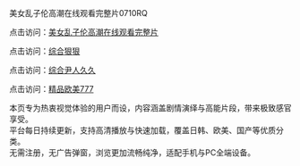美女乱子伦高潮在线观看完整片0710RQ

点击访问：<a href="https://heiliao2dmwwy.pages.dev/">美女乱子伦高潮在线观看完整片</a>

点击访问：<a href="https://heiliao2dmwwy.pages.dev/">综合狠狠</a>

点击访问：<a href="https://heiliao2dmwwy.pages.dev/">综合尹人久久</a>

点击访问：<a href="https://heiliao2dmwwy.pages.dev/">精品欧美777</a>

本页专为热衷视觉体验的用户而设，内容涵盖剧情演绎与高能片段，带来极致感官享受。  
平台每日持续更新，支持高清播放与快速加载，覆盖日韩、欧美、国产等优质分类。  
无需注册，无广告弹窗，浏览更加流畅纯净，适配手机与PC全端设备。

<span style="display:none;">[Canonical link](https://github.com/Q20250710/So3 ）</span>
